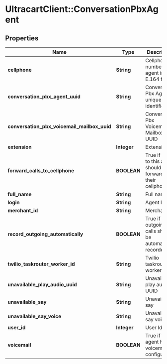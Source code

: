 # UltracartClient::ConversationPbxAgent

## Properties
Name | Type | Description | Notes
------------ | ------------- | ------------- | -------------
**cellphone** | **String** | Cellphone number of agent in E.164 format | [optional] 
**conversation_pbx_agent_uuid** | **String** | Conversation Pbx Agent unique identifier | [optional] 
**conversation_pbx_voicemail_mailbox_uuid** | **String** | Conversation Pbx Voicemail Mailbox UUID | [optional] 
**extension** | **Integer** | Extension | [optional] 
**forward_calls_to_cellphone** | **BOOLEAN** | True if calls to this agent should be forwarded to their cellphone | [optional] 
**full_name** | **String** | Full name | [optional] 
**login** | **String** | Agent login | [optional] 
**merchant_id** | **String** | Merchant Id | [optional] 
**record_outgoing_automatically** | **BOOLEAN** | True if outgoing calls should be automatically recorded | [optional] 
**twilio_taskrouter_worker_id** | **String** | Twilio taskrouter worker Id | [optional] 
**unavailable_play_audio_uuid** | **String** | Unavailable play audio UUID | [optional] 
**unavailable_say** | **String** | Unavailable say | [optional] 
**unavailable_say_voice** | **String** | Unavailable say voice | [optional] 
**user_id** | **Integer** | User Id | [optional] 
**voicemail** | **BOOLEAN** | True if this agent has voicemail configured | [optional] 


